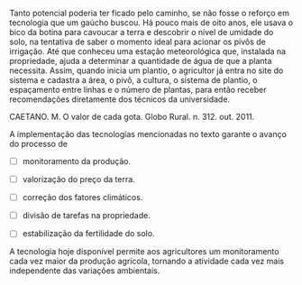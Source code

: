 

Tanto potencial poderia ter ficado pelo caminho, se não fosse o reforço em tecnologia que um gaúcho buscou. Há pouco mais de oito anos, ele usava o bico da botina para cavoucar a terra e descobrir o nível de umidade do solo, na tentativa de saber o momento ideal para acionar os pivôs de irrigação. Até que conheceu uma estação meteorológica que, instalada na propriedade, ajuda a determinar a quantidade de água de que a planta necessita. Assim, quando inicia um plantio, o agricultor já entra no site do sistema e cadastra a área, o pivô, a cultura, o sistema de plantio, o espaçamento entre linhas e o número de plantas, para então receber recomendações diretamente dos técnicos da universidade.

CAETANO. M. O valor de cada gota. Globo Rural. n. 312. out. 2011.

A implementação das tecnologias mencionadas no texto garante o avanço do processo de



- [ ] monitoramento da produção.
- [ ] valorização do preço da terra.
- [ ] correção dos fatores climáticos.
- [ ] divisão de tarefas na propriedade.
- [ ] estabilização da fertilidade do solo.


A tecnologia hoje disponível permite aos agricultores um monitoramento cada vez maior da produção agrícola, tornando a atividade cada vez mais independente das variações ambientais.

        